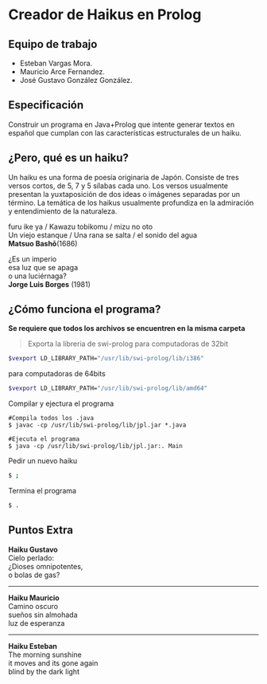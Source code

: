 Creador de Haikus en Prolog
===========================
Equipo de trabajo
-----------------
- Esteban Vargas Mora.
- Mauricio Arce Fernandez.
- José Gustavo González González.

Especificación
--------------
Construir un programa en Java+Prolog que intente generar textos en español que cumplan con las características estructurales de un haiku.

¿Pero, qué es un haiku?
-----------------------
Un haiku es una forma de poesía originaria de Japón. Consiste de tres versos cortos, de 5, 7 y 5 sílabas cada uno. Los versos usualmente presentan la yuxtaposición de dos ideas o imágenes separadas por un término. La temática de los haikus 
usualmente profundiza en la admiración y entendimiento de la naturaleza.

furu ike ya / Kawazu tobikomu / mizu no oto </br>
Un viejo estanque / Una rana se salta / el sonido del agua </br>
**Matsuo Bashō**(1686)

¿Es un imperio </br>
esa luz que se apaga </br>
o una luciérnaga? </br>
**Jorge Luis Borges** (1981)

¿Cómo funciona el programa?
---------------------------

**Se requiere que todos los archivos se encuentren en la misma carpeta**

> Exporta la libreria de swi-prolog
para computadoras de 32bit
```bash
$vexport LD_LIBRARY_PATH="/usr/lib/swi-prolog/lib/i386"
```
para computadoras de 64bits
```bash
$vexport LD_LIBRARY_PATH="/usr/lib/swi-prolog/lib/amd64"
```

Compilar y ejectura el programa
```
#Compila todos los .java
$ javac -cp /usr/lib/swi-prolog/lib/jpl.jar *.java

#Ejecuta el programa
$ java -cp /usr/lib/swi-prolog/lib/jpl.jar:. Main
```

Pedir un nuevo haiku

```bash
$ ;
```

Termina el programa

```bash
$ .
```

Puntos Extra
------------

**Haiku Gustavo** </br>
Cielo perlado: </br>
¿Dioses omnipotentes, </br>
o bolas de gas? </br>

------------

**Haiku Mauricio** </br>
Camino oscuro </br>
sueños sin almohada </br>
luz de esperanza </br>

------------

**Haiku Esteban** </br>
The morning sunshine </br>
it moves and its gone again </br>
blind by the dark light </br>
